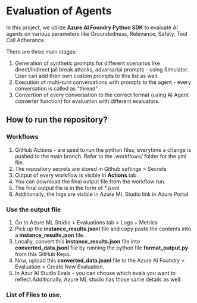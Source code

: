 # Evaluation of Agents


In this project, we utilize **Azure AI Foundry Python SDK** to evaluate AI agents on various parameters like Groundedness, Relevance, Safety, Tool Call Adherance.

There are three main stages: 

1. Generation of synthetic prompts for different scenarios like direct/indirect jail break attacks, advarsarial prompts - using Simulator. User can add their own custom prompts to this list as well. 
2. Execution of multi-turn conversations with prompts to the agent - every conversation is called as "thread"
3. Convertion of every conversation to the correct format (using AI Agent converter function) for evaluation with different evaluators.

## How to run the repository?

### Workflows
1. GitHub Actions - are used to run the python files, everytime a change is pushed to the main branch. Refer to the .workflows/ folder for the yml file.
2. The repository secrets are stored in Github settings > Secrets
3. Output of every workflow is visible in **Actions** tab.
4. You can download the final output file from the workflow run.
5. The final output file is in the form of *.jsonl.
6. Additionally, the logs are visible in Azure ML Studio link in Azure Portal.

### Use the output file
1. Go to Azure ML Studio > Evaluations tab > Logs + Metrics
2. Pick up the **instance_results.jsonl** file and copy paste the contents into a **instance_results.json** file. 
3. Locally, convert this **instance_results.json** file into **converted_data.jsonl** file by running the python file **format_output.py** from this GitHub Repo.
4. Now, upload this **converted_data.jsonl** file to the Azure AI Foundry > Evaluation > Create New Evaluation.
5. In Azur AI Studio Evals - you can choose which evals you want to reflect.Additionally, Azure ML studio has those same details as well.

### List of Files to use. 

